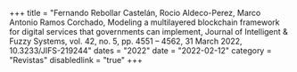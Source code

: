 +++
title = "Fernando Rebollar Castelán, Rocio Aldeco-Perez, Marco Antonio Ramos Corchado, Modeling a multilayered blockchain framework for digital services that governments can implement, Journal of Intelligent & Fuzzy Systems, vol. 42, no. 5, pp. 4551 – 4562, 31 March 2022, 10.3233/JIFS-219244"
dates = "2022"
date = "2022-02-12"
category = "Revistas"
disabledlink = "true"
+++
